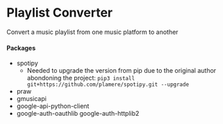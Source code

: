 # Playlist Converter
Convert a music playlist from one music platform to another

#### Packages
* spotipy
    * Needed to upgrade the version from pip due to the original author
    abondoning the project: `pip3 install git+https://github.com/plamere/spotipy.git --upgrade`
* praw
* gmusicapi
* google-api-python-client
* google-auth-oauthlib google-auth-httplib2

#### 
